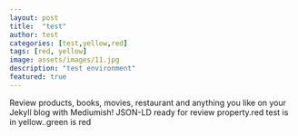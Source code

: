 ```yaml
---
layout: post
title:  "test"
author: test
categories: [test,yellow,red]
tags: [red, yellow]
image: assets/images/11.jpg
description: "test environment"
featured: true
---
```


Review products, books, movies, restaurant and anything you like on your Jekyll blog with Mediumish! JSON-LD ready for review property.red test is in yellow..green is red